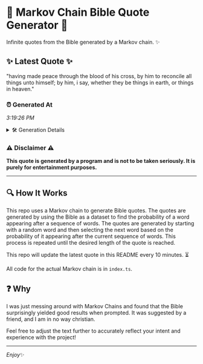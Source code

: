 # 📖 Markov Chain Bible Quote Generator 📖

Infinite quotes from the Bible generated by a Markov chain. ✨

## ✨ Latest Quote ✨
"having made peace through the blood of his cross, by him to reconcile all things unto himself; by him, i say, whether they be things in earth, or things in heaven."

### ⏰ Generated At
*3:19:26 PM*

<details>
    <summary>🛠️ Generation Details</summary>
    <p>
        <strong>🌱 Seed:</strong> having<br>
        <strong>🔄 Iterations:</strong> 30<br>
        <strong>📜 Context History:</strong><br>[ having ]: made<br>[ having, made ]: peace<br>[ having, made, peace ]: through<br>[ having, made, peace, through ]: the<br>[ having, made, peace, through, the ]: blood<br>[ having, made, peace, through, the, blood ]: of<br>[ made, peace, through, the, blood, of ]: his<br>[ peace, through, the, blood, of, his ]: cross,<br>[ through, the, blood, of, his, cross, ]: by<br>[ the, blood, of, his, cross,, by ]: him<br>[ blood, of, his, cross,, by, him ]: to<br>[ of, his, cross,, by, him, to ]: reconcile<br>[ his, cross,, by, him, to, reconcile ]: all<br>[ cross,, by, him, to, reconcile, all ]: things<br>[ by, him, to, reconcile, all, things ]: unto<br>[ him, to, reconcile, all, things, unto ]: himself;<br>[ to, reconcile, all, things, unto, himself; ]: by<br>[ reconcile, all, things, unto, himself;, by ]: him,<br>[ all, things, unto, himself;, by, him, ]: i<br>[ things, unto, himself;, by, him,, i ]: say,<br>[ unto, himself;, by, him,, i, say, ]: whether<br>[ himself;, by, him,, i, say,, whether ]: they<br>[ by, him,, i, say,, whether, they ]: be<br>[ him,, i, say,, whether, they, be ]: things<br>[ i, say,, whether, they, be, things ]: in<br>[ say,, whether, they, be, things, in ]: earth,<br>[ whether, they, be, things, in, earth, ]: or<br>[ they, be, things, in, earth,, or ]: things<br>[ be, things, in, earth,, or, things ]: in<br>[ things, in, earth,, or, things, in ]: heaven.<br>
    </p>
</details>

### ⚠️ Disclaimer ⚠️
**This quote is generated by a program and is not to be taken seriously. It is purely for entertainment purposes.**

---

## 🔍 How It Works

This repo uses a Markov chain to generate Bible quotes. The quotes are generated by using the Bible as a dataset to find the probability of a word appearing after a sequence of words. The quotes are generated by starting with a random word and then selecting the next word based on the probability of it appearing after the current sequence of words. This process is repeated until the desired length of the quote is reached.

This repo will update the latest quote in this README every 10 minutes. ⏳

All code for the actual Markov chain is in `index.ts`.

## ❓ Why

I was just messing around with Markov Chains and found that the Bible surprisingly yielded good results when prompted. 
It was suggested by a friend, and I am in no way christian.

Feel free to adjust the text further to accurately reflect your intent and experience with the project!

---

*Enjoy*✨
